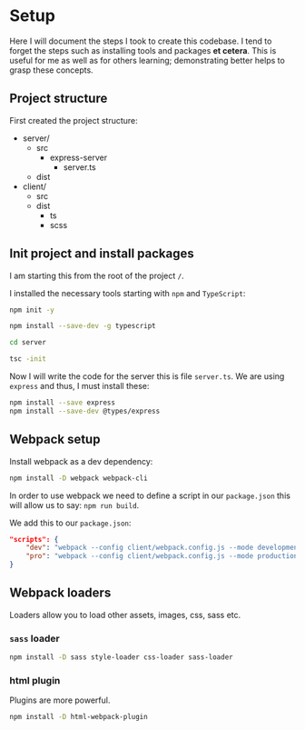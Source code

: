 # Setup

Here I will document the steps I took to create this codebase. I tend to forget the steps such as installing tools and packages **et cetera**. This is useful for me as well as for others learning; demonstrating better helps to grasp these concepts.

## Project structure

First created the project structure:

- server/
    - src
        - express-server
            - server.ts
    - dist
- client/
    - src
    - dist
        - ts
        - scss

## Init project and install packages

I am starting this from the root of the project `/`.

I installed the necessary tools starting with `npm` and `TypeScript`:

```bash
npm init -y

npm install --save-dev -g typescript

cd server

tsc -init
```

Now I will write the code for the server this is file `server.ts`. We are using `express` and thus, I must install these:

```bash
npm install --save express
npm install --save-dev @types/express
```

## Webpack setup

Install webpack as a dev dependency:

```bash
npm install -D webpack webpack-cli
```
In order to use webpack we need to define a script in our `package.json` this will allow us to say: `npm run build`.

We add this to our `package.json`:


```json
"scripts": {
    "dev": "webpack --config client/webpack.config.js --mode development",
    "pro": "webpack --config client/webpack.config.js --mode production --env.production"
}
```

## Webpack loaders

Loaders allow you to load other assets, images, css, sass etc.

### `sass` loader

```bash
npm install -D sass style-loader css-loader sass-loader
```

### html plugin

Plugins are more powerful.

```bash
npm install -D html-webpack-plugin
```
